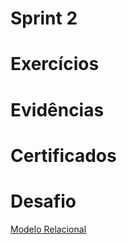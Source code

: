 # Sprint 2

# Exercícios

# Evidências

# Certificados

# Desafio
[Modelo Relacional](https://github.com/EA-Igor/Programa-de-Bolsas-Compass-Data-Analytics---AWS/blob/main/Sprint%202/Desafio/ModeloDimensional.png)

